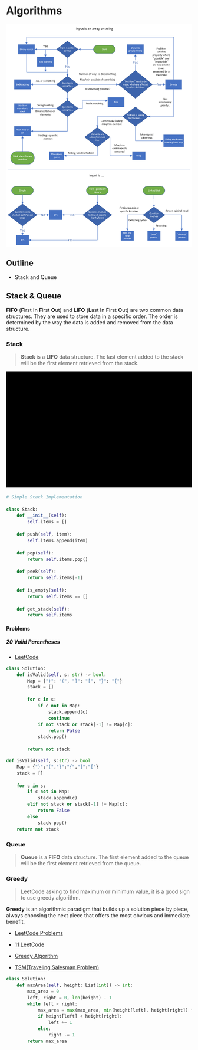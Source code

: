 # Algorithms

![CheetSheet](./res/algo/LeetCodeChatsheet.png)

## Outline

- Stack and Queue

## Stack & Queue

**FIFO** (**F**irst **I**n **F**irst **O**ut) and **LIFO** (**L**ast **I**n **F**irst **O**ut) are two common data structures. They are used to store data in a specific order. The order is determined by the way the data is added and removed from the data structure.

### Stack

> **Stack** is a **LIFO** data structure. The last element added to the stack will be the first element retrieved from the stack.
 
![AlgoStack](./res/algo/AlgoStack.gif)

```python
# Simple Stack Implementation

class Stack:
    def __init__(self):
        self.items = []
    
    def push(self, item):
        self.items.append(item)
    
    def pop(self):
        return self.items.pop()
    
    def peek(self):
        return self.items[-1]
    
    def is_empty(self):
        return self.items == []
    
    def get_stack(self):
        return self.items
```

#### Problems

##### 20 Valid Parentheses

- [LeetCode](https://leetcode.com/problems/valid-parentheses/)

```python
class Solution:
    def isValid(self, s: str) -> bool:
        Map = {")": "(", "]": "[", "}": "{"}
        stack = []

        for c in s:
            if c not in Map:
                stack.append(c)
                continue
            if not stack or stack[-1] != Map[c]:
                return False
            stack.pop()

        return not stack
```

```python 
def isValid(self, s:str) -> bool
    Map = {")":"(","}":"{","]":"["}
    stack = []

    for c in s:
        if c not in Map:
            stack.append(c)
        elif not stack or stack[-1] != Map[c]:
            return False
        else
            stack pop()
    return not stack
```


            
        
### Queue

> **Queue** is a **FIFO** data structure. The first element added to the queue will be the first element retrieved from the queue.
> 

### Greedy 

> LeetCode asking to find maximum or minimum value, it is a good sign to use greedy algorithm.
 
**Greedy** is an algorithmic paradigm that builds up a solution piece by piece, always choosing the next piece that offers the most obvious and immediate benefit.

- [LeetCode Problems](https://leetcode.com/tag/greedy/)
- [11 LeetCode](https://leetcode.com/problems/container-with-most-water/)

- [Greedy Algorithm](https://www.geeksforgeeks.org/greedy-algorithms/)
- [TSM(Traveling Salesman Problem)](https://www.geeksforgeeks.org/traveling-salesman-problem-tsp-implementation/)

```python
class Solution:
    def maxArea(self, height: List[int]) -> int:
        max_area = 0
        left, right = 0, len(height) - 1
        while left < right:
            max_area = max(max_area, min(height[left], height[right]) * (right - left))
            if height[left] < height[right]:
                left += 1
            else:
                right -= 1
        return max_area
```










